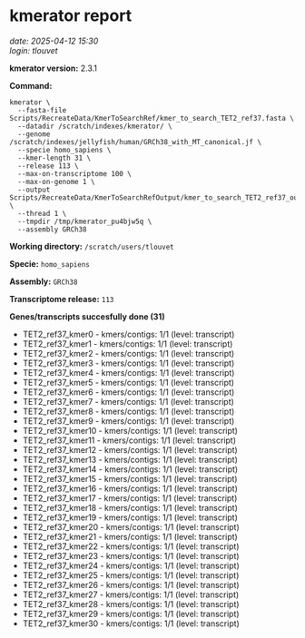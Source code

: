 # kmerator report
*date: 2025-04-12 15:30*  
*login: tlouvet*

**kmerator version:** 2.3.1

**Command:**

```
kmerator \
  --fasta-file Scripts/RecreateData/KmerToSearchRef/kmer_to_search_TET2_ref37.fasta \
  --datadir /scratch/indexes/kmerator/ \
  --genome /scratch/indexes/jellyfish/human/GRCh38_with_MT_canonical.jf \
  --specie homo_sapiens \
  --kmer-length 31 \
  --release 113 \
  --max-on-transcriptome 100 \
  --max-on-genome 1 \
  --output Scripts/RecreateData/KmerToSearchRefOutput/kmer_to_search_TET2_ref37_output \
  --thread 1 \
  --tmpdir /tmp/kmerator_pu4bjw5q \
  --assembly GRCh38
```

**Working directory:** `/scratch/users/tlouvet`

**Specie:** `homo_sapiens`

**Assembly:** `GRCh38`

**Transcriptome release:** `113`

**Genes/transcripts succesfully done (31)**

- TET2_ref37_kmer0 - kmers/contigs: 1/1 (level: transcript)
- TET2_ref37_kmer1 - kmers/contigs: 1/1 (level: transcript)
- TET2_ref37_kmer2 - kmers/contigs: 1/1 (level: transcript)
- TET2_ref37_kmer3 - kmers/contigs: 1/1 (level: transcript)
- TET2_ref37_kmer4 - kmers/contigs: 1/1 (level: transcript)
- TET2_ref37_kmer5 - kmers/contigs: 1/1 (level: transcript)
- TET2_ref37_kmer6 - kmers/contigs: 1/1 (level: transcript)
- TET2_ref37_kmer7 - kmers/contigs: 1/1 (level: transcript)
- TET2_ref37_kmer8 - kmers/contigs: 1/1 (level: transcript)
- TET2_ref37_kmer9 - kmers/contigs: 1/1 (level: transcript)
- TET2_ref37_kmer10 - kmers/contigs: 1/1 (level: transcript)
- TET2_ref37_kmer11 - kmers/contigs: 1/1 (level: transcript)
- TET2_ref37_kmer12 - kmers/contigs: 1/1 (level: transcript)
- TET2_ref37_kmer13 - kmers/contigs: 1/1 (level: transcript)
- TET2_ref37_kmer14 - kmers/contigs: 1/1 (level: transcript)
- TET2_ref37_kmer15 - kmers/contigs: 1/1 (level: transcript)
- TET2_ref37_kmer16 - kmers/contigs: 1/1 (level: transcript)
- TET2_ref37_kmer17 - kmers/contigs: 1/1 (level: transcript)
- TET2_ref37_kmer18 - kmers/contigs: 1/1 (level: transcript)
- TET2_ref37_kmer19 - kmers/contigs: 1/1 (level: transcript)
- TET2_ref37_kmer20 - kmers/contigs: 1/1 (level: transcript)
- TET2_ref37_kmer21 - kmers/contigs: 1/1 (level: transcript)
- TET2_ref37_kmer22 - kmers/contigs: 1/1 (level: transcript)
- TET2_ref37_kmer23 - kmers/contigs: 1/1 (level: transcript)
- TET2_ref37_kmer24 - kmers/contigs: 1/1 (level: transcript)
- TET2_ref37_kmer25 - kmers/contigs: 1/1 (level: transcript)
- TET2_ref37_kmer26 - kmers/contigs: 1/1 (level: transcript)
- TET2_ref37_kmer27 - kmers/contigs: 1/1 (level: transcript)
- TET2_ref37_kmer28 - kmers/contigs: 1/1 (level: transcript)
- TET2_ref37_kmer29 - kmers/contigs: 1/1 (level: transcript)
- TET2_ref37_kmer30 - kmers/contigs: 1/1 (level: transcript)

